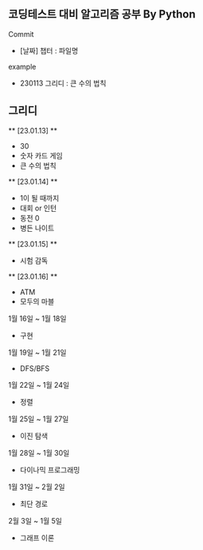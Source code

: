 ## 코딩테스트 대비 알고리즘 공부 **By Python**
Commit
- [날짜] 챕터 : 파일명

example 
- 230113 그리디 : 큰 수의 법칙

## 그리디
** [23.01.13] **
- 30
- 숫자 카드 게임
- 큰 수의 법칙

** [23.01.14] **
- 1이 될 때까지
- 대회 or 인턴
- 동전 0
- 병든 나이트

** [23.01.15] **
- 시험 감독

** [23.01.16] **
- ATM
- 모두의 마블

1월 16일 ~ 1월 18일 
- 구현

1월 19일 ~ 1월 21일 
- DFS/BFS

1월 22일 ~ 1월 24일 
- 정렬

1월 25일 ~ 1월 27일 
- 이진 탐색

1월 28일 ~ 1월 30일 
- 다이나믹 프로그래밍

1월 31일 ~ 2월 2일 
- 최단 경로

2월 3일 ~ 1월 5일 
- 그래프 이론